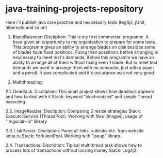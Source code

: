 # java-training-projects-repository
Here i'll publish java core practice and neccessary tools (log4j2, jUnit, hibernate and so on)

1. BladeBalancer:
Disctiption: This is my first commerсial programm. It have given an opportunity to my organisation to prepare for some tests. This programm gives an ability to arrange blades on disk besides some of blades have fixed positions. Fixing their possitions before arranging is neccessary to meet test's demands.
Before this programm we have an ability to arrange all of them without fixing even 1 blade. But to meet test demands we used to arrange them with no computer, just with a paper and a pencil. It was complicated and it's occurance was not very good.


2. Multithreading:

2.1. Deadlock.
Disctiption: This small project shows how deadlock appears and how to deal with it
Stack: keyword "sinchronized" and simple Thread executing

2.2. ImageResizer.
Disctiption: Comparing 2 resize strategies
Stack: ExecutorService (ThreadPool). Working with files (images), usage of "imgscalr-lib" library

2.3. LinkParser.
Disctiption: Parse all links, sublinks etc. from website lenta.ru
Stack: ForkJoinPool. Working with "jsoup" library.

2.4. Transactions.
Disctiption: Tipical multithread task shows how to process lots of transactions without loosing money
Stack: Log4j2.
